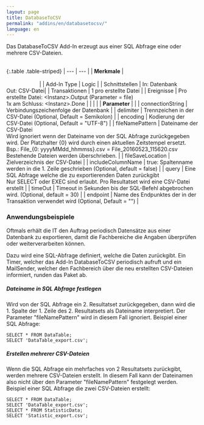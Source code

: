 ```yaml
---
layout: page
title: DatabaseToCSV
permalink: "addins/en/databasetocsv/"
language: en
---
```


Das DatabaseToCSV Add-In erzeugt aus einer SQL Abfrage eine oder mehrere CSV-Dateien.<br /><br />

{:.table .table-striped}
| --- | --- |
| __Merkmale__ | &nbsp;&nbsp;&nbsp;&nbsp;&nbsp;&nbsp;&nbsp;&nbsp;&nbsp;&nbsp;&nbsp;&nbsp;&nbsp;&nbsp;&nbsp;&nbsp;&nbsp;&nbsp;&nbsp;&nbsp;&nbsp;&nbsp;&nbsp;&nbsp;&nbsp;&nbsp;&nbsp;&nbsp;&nbsp;&nbsp;&nbsp;&nbsp;&nbsp;&nbsp;&nbsp;&nbsp;&nbsp;&nbsp;&nbsp;&nbsp;&nbsp;&nbsp;&nbsp;&nbsp;&nbsp;&nbsp;&nbsp;&nbsp;&nbsp;&nbsp;&nbsp;&nbsp;&nbsp;&nbsp;&nbsp;&nbsp;&nbsp;&nbsp;&nbsp;&nbsp;&nbsp;&nbsp;&nbsp;&nbsp;&nbsp;&nbsp;&nbsp;&nbsp;&nbsp;&nbsp;&nbsp;&nbsp;&nbsp;&nbsp;&nbsp;&nbsp;&nbsp;&nbsp;&nbsp;&nbsp;&nbsp;&nbsp;&nbsp;&nbsp;&nbsp;&nbsp;&nbsp;&nbsp;&nbsp;&nbsp;&nbsp;&nbsp;&nbsp;&nbsp;&nbsp;&nbsp;&nbsp;&nbsp;&nbsp;&nbsp;&nbsp;&nbsp;&nbsp;&nbsp;&nbsp;&nbsp;&nbsp;&nbsp;&nbsp;&nbsp;&nbsp;&nbsp;&nbsp;&nbsp;&nbsp;&nbsp;&nbsp;&nbsp;&nbsp;&nbsp;&nbsp;&nbsp;&nbsp;&nbsp;&nbsp;&nbsp;&nbsp;&nbsp;&nbsp;&nbsp;&nbsp;&nbsp;&nbsp;&nbsp;&nbsp;&nbsp;&nbsp;&nbsp;&nbsp;&nbsp;&nbsp;&nbsp;&nbsp;&nbsp;&nbsp;&nbsp;&nbsp;&nbsp;&nbsp; |
| Add-In Type | Logic |
| Schnittstellen | In: Datenbank<br /> Out: CSV-Datei|
| Transaktionen | 1 pro erstellte Datei |
| Ereignisse | Pro erstellte Datei: &lt;Instanz&gt;.Output (Parameter = file) <br />1x am Schluss: &lt;Instanz&gt;.Done |
| | |
| __Parameter__ | |
| connectionString | Verbindungszeichenfolge der Datenbank | 
| delimiter | Trennzeichen in der CSV-Datei (Optional, Default = Semikolon) | 
| encoding | Kodierung der CSV-Datei (Optional, Default = "UTF-8") | 
| fileNamePattern | Dateiname der CSV-Datei<br/>Wird ignoriert wenn der Dateiname von der SQL Abfrage zurückgegeben wird. Der Platzhalter {0} wird durch einen aktuellen Zeitstempel ersetzt. Bsp.: File\_{0: yyyyMMdd_hhmmss}.csv = File\_20160523\_115620.csv<br/>Bestehende Dateien werden überschrieben. | 
| fileSaveLocation | Zielverzeichnis der CSV-Datei | 
| includeColumnName | true: Spaltenname werden in die 1. Zeile geschrieben (Optional, default = false) | 
| query | Eine SQL Abfrage welche die zu exportierenden Daten zurückgibt<br />Nur SELECT oder EXEC sind erlaubt. Pro Resultatset wird eine CSV-Datei erstellt | 
| timeOut | Timeout in Sekunden bis der SQL-Befehl abgebrochen wird. (Optional, default = 30) | 
| endpoint | Name des Endpunktes der in der Transaktion verwendet wird (Optional, Default = "") |
 
 
### Anwendungsbeispiele 

Oftmals erhält die IT den Auftrag periodisch Datensätze aus einer Datenbank zu exportieren, damit die Fachbereiche die Angaben überprüfen oder weiterverarbeiten können.

Dazu wird eine SQL-Abfrage definiert, welche die Daten zurückgibt. Ein Timer, welcher das Add-In DatabaseToCSV periodisch aufruft und ein MailSender, welcher den Fachbereich über die neu erstellten CSV-Dateien informiert, runden das Paket ab.

##### Dateiname in SQL Abfrage festlegen

Wird von der SQL Abfrage ein 2. Resultatset zurückgegeben, dann wird die 1. Spalte der 1. Zeile des 2. Resultatsets als Dateiname interpretiert. Der Parameter "fileNamePattern" wird in diesem Fall ignoriert. Beispiel einer SQL Abfrage:
```
SELECT * FROM DataTable;
SELECT 'DataTable_export.csv'; 
```

##### Erstellen mehrerer CSV-Dateien

Wenn die SQL Abfrage ein mehrfaches von 2 Resultatsets zurückgibt, werden mehrere CSV-Dateien erstellt. In diesem Fall kann der Dateinamen also nicht über den Parameter "fileNamePattern" festgelegt werden.  Beispiel einer SQL Abfrage die zwei CSV-Dateien erstellt:
```
SELECT * FROM DataTable;
SELECT 'DataTable_export.csv'; 
SELECT * FROM StatisticData;
SELECT 'Statistic_export.csv'; 
```
